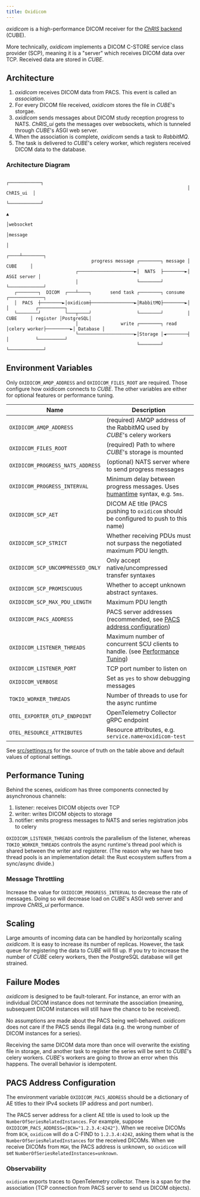 ```yaml
---
title: Oxidicom
---
```


_oxidicom_ is a high-performance DICOM receiver for the
[_ChRIS_ backend](https://github.com/FNNDSC/ChRIS_ultron_backEnd) (CUBE).

More technically, _oxidicom_ implements a DICOM C-STORE service class provider (SCP),
meaning it is a "server" which receives DICOM data over TCP. Received data are
stored in _CUBE_.

## Architecture

1. _oxidicom_ receives DICOM data from PACS. This event is called an _association_.
2. For every DICOM file received, _oxidicom_ stores the file in _CUBE_'s storgae. 
2. _oxidicom_ sends messages about DICOM study reception progress to NATS. _ChRIS\_ui_
   gets the messages over websockets, which is tunneled through _CUBE_'s ASGI web server.
3. When the association is complete, _oxidicom_ sends a task to _RabbitMQ_.
4. The task is delivered to _CUBE_'s celery worker, which registers received DICOM data to the database.

### Architecture Diagram

```
                                                                    ┌────────────┐                              
                                                                    │  ChRIS_ui  │                              
                                                                    └────────────┘                              
                                                                         ▲                                      
                                                                         │websocket                             
                                                                         │message                               
                                                                         │                                      
                                                                    ┌────┴────────┐                             
                                progress message ┌────────┐ message │    CUBE     │                             
                          ┌─────────────────────►│  NATS  ├────────►│ ASGI server │                             
                          │                      └────────┘         └─────────────┘                             
   ┌────────┐  DICOM  ┌───┴────┐       send task ┌────────┐ consume ┌─────────────┐                             
   │  PACS  ┼────────►│oxidicom┼────────────────►│RabbitMQ├────────►│             │          ┌──────────┐       
   └────────┘         └───┬────┘                 └────────┘         │    CUBE     │ register │PostgreSQL│       
                          │                write ┌────────┐ read    │celery worker├─────────►│ Database │       
                          └─────────────────────►│Storage │◄────────┤             │          └──────────┘       
                                                 └────────┘         └─────────────┘                             
```

## Environment Variables

Only `OXIDICOM_AMQP_ADDRESS` and `OXIDICOM_FILES_ROOT` are required. Those configure how oxidicom connects to _CUBE_.
The other variables are either for optional features or performance tuning.

| Name                             | Description                                                                           |
|----------------------------------|---------------------------------------------------------------------------------------|
| `OXIDICOM_AMQP_ADDRESS`          | (required) AMQP address of the RabbitMQ used by _CUBE_'s celery workers               |
| `OXIDICOM_FILES_ROOT`            | (required) Path to where _CUBE_'s storage is mounted                                  |
| `OXIDICOM_PROGRESS_NATS_ADDRESS` | (optional) NATS server where to send progress messages                                |
| `OXIDICOM_PROGRESS_INTERVAL`     | Minimum delay between progress messages. Uses [humantime] syntax, e.g. `5ms`.         |
| `OXIDICOM_SCP_AET`               | DICOM AE title (PACS pushing to `oxidicom` should be configured to push to this name) |
| `OXIDICOM_SCP_STRICT`            | Whether receiving PDUs must not surpass the negotiated maximum PDU length.            |
| `OXIDICOM_SCP_UNCOMPRESSED_ONLY` | Only accept native/uncompressed transfer syntaxes                                     |                                                      
| `OXIDICOM_SCP_PROMISCUOUS`       | Whether to accept unknown abstract syntaxes.                                          |
| `OXIDICOM_SCP_MAX_PDU_LENGTH`    | Maximum PDU length                                                                    |
| `OXIDICOM_PACS_ADDRESS`          | PACS server addresses (recommended, see [PACS address configuration])                 |
| `OXIDICOM_LISTENER_THREADS`      | Maximum number of concurrent SCU clients to handle. (see [Performance Tuning])        |
| `OXIDICOM_LISTENER_PORT`         | TCP port number to listen on                                                          |
| `OXIDICOM_VERBOSE`               | Set as `yes` to show debugging messages                                               |
| `TOKIO_WORKER_THREADS`           | Number of threads to use for the async runtime                                        |
| `OTEL_EXPORTER_OTLP_ENDPOINT`    | OpenTelemetry Collector gRPC endpoint                                                 |
| `OTEL_RESOURCE_ATTRIBUTES`       | Resource attributes, e.g. `service.name=oxidicom-test`                                |

[humantime]: https://docs.rs/humantime/2.1.0/humantime/fn.parse_duration.html
[PACS address configuration]: #pacs-address-configuration
[Performance Tuning]: #performance-tuning

See [src/settings.rs](https://github.com/FNNDSC/oxidicom/blob/v2.0.0/src/settings.rs) for the source of truth on the table above and default values of optional settings.

## Performance Tuning

Behind the scenes, _oxidicom_ has three components connected by asynchronous channels:

1. listener: receives DICOM objects over TCP
2. writer: writes DICOM objects to storage
3. notifier: emits progress messages to NATS and series registration jobs to celery

`OXIDICOM_LISTENER_THREADS` controls the parallelism of the listener, whereas
`TOKIO_WORKER_THREADS` controls the async runtime's thread pool which is shared
between the writer and registerer. (The reason why we have two thread pools is
an implementation detail: the Rust ecosystem suffers from a sync/async divide.)

### Message Throttling

Increase the value for `OXIDICOM_PROGRESS_INTERVAL` to decrease the rate of messages.
Doing so will decrease load on _CUBE_'s ASGI web server and improve _ChRIS\_ui_ performance.

## Scaling

Large amounts of incoming data can be handled by horizontally scaling _oxidicom_.
It is easy to increase its number of replicas. However, the task queue for
registering the data to _CUBE_ will fill up. If you try to increase the number of
_CUBE_ celery workers, then the PostgreSQL database will get strained.

## Failure Modes

_oxidicom_ is designed to be fault-tolerant. For instance, an error with an individual
DICOM instance does not terminate the association (meaning, subsequent DICOM
instances will still have the chance to be received).

No assumptions are made about the PACS being well-behaved. _oxidicom_ does not care
if the PACS sends illegal data (e.g. the wrong number of DICOM instances for a series).

Receiving the same DICOM data more than once will overwrite the existing file in storage,
and another task to register the series will be sent to _CUBE_'s celery workers. _CUBE_'s
workers are going to throw an error when this happens. The overall behavior is idempotent.

## PACS Address Configuration

The environment variable `OXIDICOM_PACS_ADDRESS` should be a dictionary of AE titles to their IPv4 sockets
(IP address and port number).

The PACS server address for a client AE title is used to look up the `NumberOfSeriesRelatedInstances`.
For example, suppose `OXIDICOM_PACS_ADDRESS={BCH="1.2.3.4:4242"}`. When we receive DICOMs from `BCH`, `oxidicom`
will do a C-FIND to `1.2.3.4:4242`, asking them what is the `NumberOfSeriesRelatedInstances` for the
received DICOMs. When we receive DICOMs from `MGH`, the PACS address is unknown, so `oxidicom` will set
`NumberOfSeriesRelatedInstances=unknown`.

### Observability

`oxidicom` exports traces to OpenTelemetry collector. There is a span for the association
(TCP connection from PACS server to send us DICOM objects).

